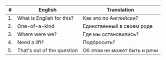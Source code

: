 | # | English | Translation |
|---|---|---|
| 1. | What is English for this? | Как это по Английски? |
| 2. | One-of-a-kind | Единственный в своем роде |
| 3. | Where were we? | Где мы остановились? |
| 4. | Need a lift? | Подбросить? |
| 5. | That's out of the question | Об этом не может быть и речи |
